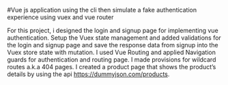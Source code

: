 #Vue js application using the cli then simulate a fake authentication experience using vuex and vue router

For this project, i designed the login and signup page for implementing vue authentication. Setup the Vuex state management and added validations for the login and signup page and save the response data from signup into the Vuex store state with mutation.
I used Vue Routing and applied Navigation guards for authentication and routing page.  I made provisions for wildcard routes a.k.a 404 pages.
I created a product page that shows the product’s details by using the api https://dummyjson.com/products.
